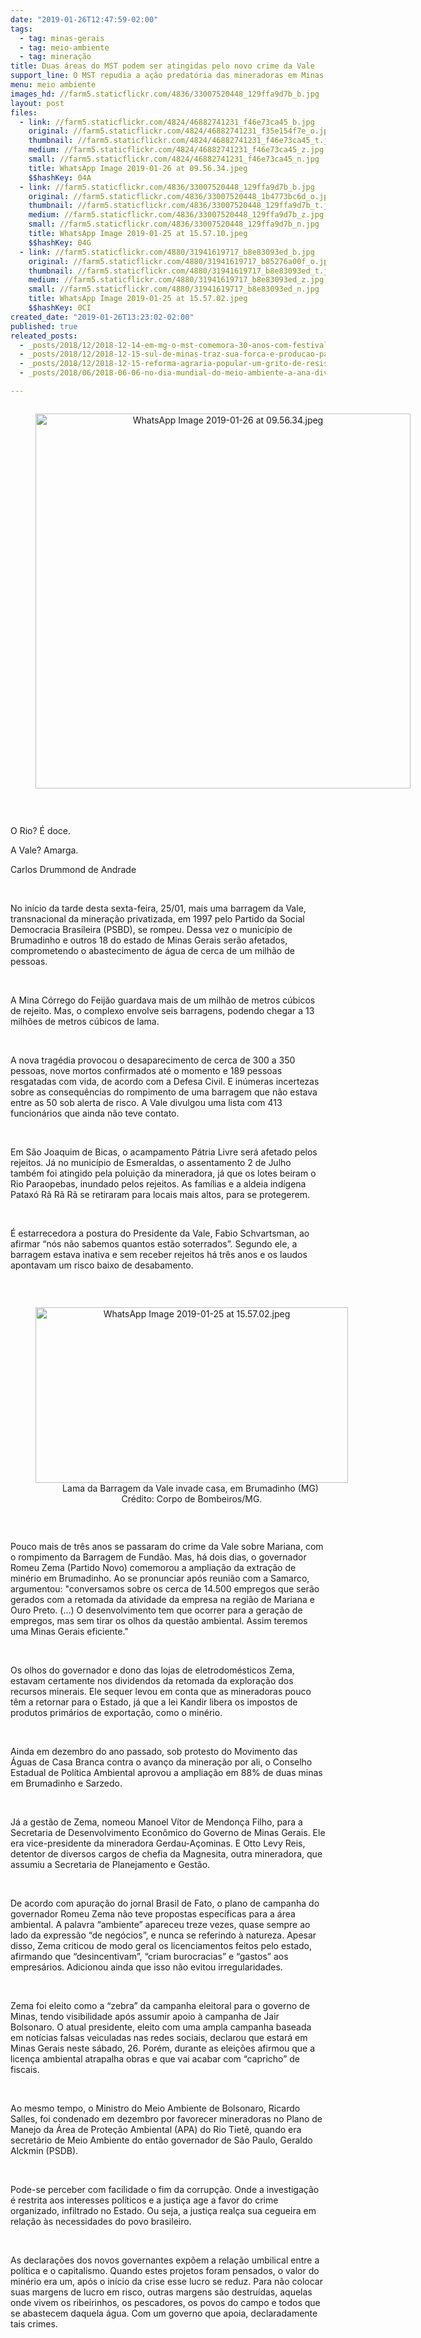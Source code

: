 ```yaml
---
date: "2019-01-26T12:47:59-02:00"
tags:
  - tag: minas-gerais
  - tag: meio-ambiente
  - tag: mineração
title: Duas áreas do MST podem ser atingidas pelo novo crime da Vale
support_line: O MST repudia a ação predatória das mineradoras em Minas Gerais e reafirma que a responsabilidade é da empresa e do Estado
menu: meio ambiente
images_hd: //farm5.staticflickr.com/4836/33007520448_129ffa9d7b_b.jpg
layout: post
files:
  - link: //farm5.staticflickr.com/4824/46882741231_f46e73ca45_b.jpg
    original: //farm5.staticflickr.com/4824/46882741231_f35e154f7e_o.jpg
    thumbnail: //farm5.staticflickr.com/4824/46882741231_f46e73ca45_t.jpg
    medium: //farm5.staticflickr.com/4824/46882741231_f46e73ca45_z.jpg
    small: //farm5.staticflickr.com/4824/46882741231_f46e73ca45_n.jpg
    title: WhatsApp Image 2019-01-26 at 09.56.34.jpeg
    $$hashKey: 04A
  - link: //farm5.staticflickr.com/4836/33007520448_129ffa9d7b_b.jpg
    original: //farm5.staticflickr.com/4836/33007520448_1b4773bc6d_o.jpg
    thumbnail: //farm5.staticflickr.com/4836/33007520448_129ffa9d7b_t.jpg
    medium: //farm5.staticflickr.com/4836/33007520448_129ffa9d7b_z.jpg
    small: //farm5.staticflickr.com/4836/33007520448_129ffa9d7b_n.jpg
    title: WhatsApp Image 2019-01-25 at 15.57.10.jpeg
    $$hashKey: 04G
  - link: //farm5.staticflickr.com/4880/31941619717_b8e83093ed_b.jpg
    original: //farm5.staticflickr.com/4880/31941619717_b85276a00f_o.jpg
    thumbnail: //farm5.staticflickr.com/4880/31941619717_b8e83093ed_t.jpg
    medium: //farm5.staticflickr.com/4880/31941619717_b8e83093ed_z.jpg
    small: //farm5.staticflickr.com/4880/31941619717_b8e83093ed_n.jpg
    title: WhatsApp Image 2019-01-25 at 15.57.02.jpeg
    $$hashKey: 0CI
created_date: "2019-01-26T13:23:02-02:00"
published: true
releated_posts:
  - _posts/2018/12/2018-12-14-em-mg-o-mst-comemora-30-anos-com-festival-da-reforma-agraria.md
  - _posts/2018/12/2018-12-15-sul-de-minas-traz-sua-forca-e-producao-para-o-festival-da-reforma-agraria.md
  - _posts/2018/12/2018-12-15-reforma-agraria-popular-um-grito-de-resistencia.md
  - _posts/2018/06/2018-06-06-no-dia-mundial-do-meio-ambiente-a-ana-divulga-a-carta-do-iv-ena.md

---
```

<div style="text-align:center">
<figure class="image" style="display:inline-block"><img alt="WhatsApp Image 2019-01-26 at 09.56.34.jpeg" height="600" src="//farm5.staticflickr.com/4824/46882741231_f46e73ca45_b.jpg" width="600" />
<figcaption></figcaption>
</figure>
</div>

<p>&nbsp;</p>

<p>O Rio? &Eacute; doce.</p>

<p>A Vale? Amarga.</p>

<p>Carlos Drummond de Andrade</p>

<p>&nbsp;</p>

<p>No in&iacute;cio da tarde desta sexta-feira, 25/01, mais uma barragem da Vale, transnacional da minera&ccedil;&atilde;o privatizada, em 1997 pelo Partido da Social Democracia Brasileira (PSBD), se rompeu. Dessa vez o munic&iacute;pio de Brumadinho e outros 18 do estado de Minas Gerais ser&atilde;o afetados, comprometendo o abastecimento de &aacute;gua de cerca de um milh&atilde;o de pessoas.</p>

<p>&nbsp;</p>

<p>A Mina C&oacute;rrego do Feij&atilde;o guardava mais de um milh&atilde;o de metros c&uacute;bicos de rejeito. Mas, o complexo envolve seis barragens, podendo chegar a 13 milh&otilde;es de metros c&uacute;bicos de lama.</p>

<p>&nbsp;</p>

<p>A&nbsp;nova trag&eacute;dia provocou o desaparecimento de cerca de 300 a 350 pessoas, nove mortos confirmados&nbsp;at&eacute; o momento e 189 pessoas resgatadas com vida, de acordo com a Defesa Civil. E in&uacute;meras incertezas sobre as consequ&ecirc;ncias do rompimento de uma barragem que n&atilde;o estava entre as 50 sob alerta de risco. A Vale divulgou uma lista com 413 funcion&aacute;rios que ainda n&atilde;o teve contato.</p>

<p>&nbsp;</p>

<p>Em S&atilde;o Joaquim de Bicas, o acampamento P&aacute;tria Livre ser&aacute; afetado pelos rejeitos. J&aacute; no munic&iacute;pio de Esmeraldas, o assentamento 2 de Julho tamb&eacute;m foi atingido pela polui&ccedil;&atilde;o da mineradora, j&aacute; que os lotes beiram o Rio Paraopebas, inundado pelos rejeitos. As fam&iacute;lias e a aldeia ind&iacute;gena Patax&oacute; R&atilde; R&atilde; R&atilde; se retiraram para locais mais altos, para se protegerem.</p>

<p>&nbsp;</p>

<p>&Eacute; estarrecedora a postura do Presidente da Vale, Fabio Schvartsman, ao afirmar &ldquo;n&oacute;s n&atilde;o sabemos quantos est&atilde;o soterrados&rdquo;. Segundo ele, a barragem estava inativa e sem receber rejeitos h&aacute; tr&ecirc;s anos e os laudos apontavam um risco baixo de desabamento.</p>

<p>&nbsp;</p>

<div style="text-align:center">
<figure class="image" style="display:inline-block"><img alt="WhatsApp Image 2019-01-25 at 15.57.02.jpeg" height="281" src="//farm5.staticflickr.com/4880/31941619717_b8e83093ed_b.jpg" width="500" />
<figcaption>Lama da Barragem da Vale invade casa, em Brumadinho (MG)&nbsp;<br />
Cr&eacute;dito: Corpo de Bombeiros/MG.</figcaption>
</figure>
</div>

<p>&nbsp;</p>

<p>Pouco mais de tr&ecirc;s anos se passaram do crime da Vale sobre Mariana, com o rompimento da Barragem de Fund&atilde;o. Mas, h&aacute; dois dias, o governador Romeu Zema (Partido Novo) comemorou a amplia&ccedil;&atilde;o da extra&ccedil;&atilde;o de min&eacute;rio em Brumadinho. Ao se pronunciar ap&oacute;s reuni&atilde;o com a Samarco, argumentou: &quot;conversamos sobre os cerca de 14.500 empregos que ser&atilde;o gerados com a retomada da atividade da empresa na regi&atilde;o de Mariana e Ouro Preto. (&hellip;) O desenvolvimento tem que ocorrer para a gera&ccedil;&atilde;o de empregos, mas sem tirar os olhos da quest&atilde;o ambiental. Assim teremos uma Minas Gerais eficiente.&quot;</p>

<p>&nbsp;</p>

<p>Os olhos do governador e dono das lojas de eletrodom&eacute;sticos Zema, estavam certamente&nbsp;nos dividendos da retomada da explora&ccedil;&atilde;o dos recursos minerais. Ele sequer levou em conta que as mineradoras pouco t&ecirc;m a retornar para o Estado, j&aacute; que a lei Kandir libera os impostos de produtos prim&aacute;rios de exporta&ccedil;&atilde;o, como o min&eacute;rio.</p>

<p>&nbsp;</p>

<p>Ainda em dezembro do ano passado, sob protesto do Movimento das &Aacute;guas de Casa Branca contra o avan&ccedil;o da minera&ccedil;&atilde;o por ali, o Conselho Estadual de Pol&iacute;tica Ambiental aprovou a amplia&ccedil;&atilde;o em 88% de duas minas em Brumadinho e Sarzedo.</p>

<p>&nbsp;</p>

<p>J&aacute; a gest&atilde;o de Zema, nomeou Manoel V&iacute;tor de Mendon&ccedil;a Filho, para a Secretaria de Desenvolvimento Econ&ocirc;mico do Governo de Minas Gerais. Ele era vice-presidente da mineradora Gerdau-A&ccedil;ominas. E Otto Levy Reis, detentor de diversos cargos de chefia da Magnesita, outra mineradora, que assumiu a Secretaria de Planejamento e Gest&atilde;o.</p>

<p>&nbsp;</p>

<p>De acordo com apura&ccedil;&atilde;o do jornal Brasil de Fato, o plano de campanha do governador Romeu Zema n&atilde;o teve propostas espec&iacute;ficas para a &aacute;rea ambiental. A palavra &ldquo;ambiente&rdquo; apareceu treze vezes, quase sempre ao lado da express&atilde;o &ldquo;de neg&oacute;cios&rdquo;, e nunca se referindo &agrave; natureza. Apesar disso, Zema criticou de modo geral os licenciamentos feitos pelo estado, afirmando que &ldquo;desincentivam&rdquo;, &ldquo;criam burocracias&rdquo; e &ldquo;gastos&rdquo; aos empres&aacute;rios. Adicionou ainda que isso n&atilde;o evitou irregularidades.</p>

<p>&nbsp;</p>

<p>Zema foi eleito como a &ldquo;zebra&rdquo; da campanha eleitoral para o governo de Minas, tendo visibilidade ap&oacute;s assumir apoio &agrave; campanha de Jair Bolsonaro. O atual presidente, eleito com uma ampla campanha baseada em not&iacute;cias falsas veiculadas nas redes sociais, declarou que estar&aacute; em Minas Gerais neste s&aacute;bado, 26. Por&eacute;m, durante as elei&ccedil;&otilde;es afirmou que a licen&ccedil;a ambiental atrapalha obras e que vai acabar com &ldquo;capricho&rdquo; de fiscais.</p>

<p>&nbsp;</p>

<p>Ao mesmo tempo, o Ministro do Meio Ambiente de Bolsonaro, Ricardo Salles, foi condenado em dezembro por favorecer mineradoras no Plano de Manejo da &Aacute;rea de Prote&ccedil;&atilde;o Ambiental (APA) do Rio Tiet&ecirc;, quando era secret&aacute;rio de Meio Ambiente do ent&atilde;o governador de S&atilde;o Paulo, Geraldo Alckmin (PSDB).</p>

<p>&nbsp;</p>

<p>Pode-se perceber com facilidade o fim da corrup&ccedil;&atilde;o. Onde a investiga&ccedil;&atilde;o &eacute; restrita aos interesses pol&iacute;ticos e a justi&ccedil;a age a favor do crime organizado, infiltrado no Estado. Ou seja, a justi&ccedil;a real&ccedil;a sua cegueira em rela&ccedil;&atilde;o &agrave;s necessidades do povo brasileiro.</p>

<p>&nbsp;</p>

<p>As declara&ccedil;&otilde;es dos novos governantes exp&otilde;em a rela&ccedil;&atilde;o umbilical entre a pol&iacute;tica e o capitalismo. Quando estes projetos foram pensados, o valor do min&eacute;rio era um, ap&oacute;s o in&iacute;cio da crise esse lucro se reduz. Para n&atilde;o colocar suas margens de lucro em risco, outras margens s&atilde;o destru&iacute;das, aquelas onde vivem os ribeirinhos, os pescadores, os povos do campo e todos que se abastecem daquela &aacute;gua. Com um governo que apoia, declaradamente tais crimes.</p>

<p>&nbsp;</p>
